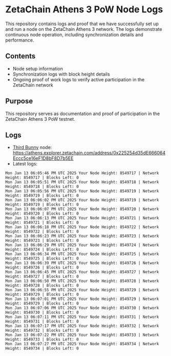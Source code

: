# ZetaChain Athens 3 PoW Node Logs
This repository contains logs and proof that we have successfully set up and run a node on the ZetaChain Athens 3 network. The logs demonstrate continuous node operation, including synchronization details and performance.

## Contents
- Node setup information
- Synchronization logs with block height details
- Ongoing proof of work logs to verify active participation in the ZetaChain network

## Purpose
This repository serves as documentation and proof of participation in the ZetaChain Athens 3 PoW testnet.

## Logs

- [Third Bunny](https://thirdbunny.xyz/) node: https://athens.explorer.zetachain.com/address/0x225254d35dE666064Eccc5ce16eF1D8bF8D7b5EE
- Latest logs:
```
Mon Jan 13 06:05:46 PM UTC 2025 Your Node Height: 8549717 | Network Height: 8549717 | Blocks Left: 0
Mon Jan 13 06:05:51 PM UTC 2025 Your Node Height: 8549718 | Network Height: 8549718 | Blocks Left: 0
Mon Jan 13 06:05:56 PM UTC 2025 Your Node Height: 8549719 | Network Height: 8549719 | Blocks Left: 0
Mon Jan 13 06:06:02 PM UTC 2025 Your Node Height: 8549719 | Network Height: 8549719 | Blocks Left: 0
Mon Jan 13 06:06:07 PM UTC 2025 Your Node Height: 8549720 | Network Height: 8549720 | Blocks Left: 0
Mon Jan 13 06:06:13 PM UTC 2025 Your Node Height: 8549721 | Network Height: 8549721 | Blocks Left: 0
Mon Jan 13 06:06:18 PM UTC 2025 Your Node Height: 8549722 | Network Height: 8549722 | Blocks Left: 0
Mon Jan 13 06:06:23 PM UTC 2025 Your Node Height: 8549723 | Network Height: 8549723 | Blocks Left: 0
Mon Jan 13 06:06:29 PM UTC 2025 Your Node Height: 8549724 | Network Height: 8549724 | Blocks Left: 0
Mon Jan 13 06:06:34 PM UTC 2025 Your Node Height: 8549725 | Network Height: 8549725 | Blocks Left: 0
Mon Jan 13 06:06:39 PM UTC 2025 Your Node Height: 8549726 | Network Height: 8549726 | Blocks Left: 0
Mon Jan 13 06:06:45 PM UTC 2025 Your Node Height: 8549727 | Network Height: 8549727 | Blocks Left: 0
Mon Jan 13 06:06:50 PM UTC 2025 Your Node Height: 8549728 | Network Height: 8549728 | Blocks Left: 0
Mon Jan 13 06:06:55 PM UTC 2025 Your Node Height: 8549729 | Network Height: 8549729 | Blocks Left: 0
Mon Jan 13 06:07:01 PM UTC 2025 Your Node Height: 8549729 | Network Height: 8549729 | Blocks Left: 0
Mon Jan 13 06:07:06 PM UTC 2025 Your Node Height: 8549730 | Network Height: 8549730 | Blocks Left: 0
Mon Jan 13 06:07:11 PM UTC 2025 Your Node Height: 8549731 | Network Height: 8549731 | Blocks Left: 0
Mon Jan 13 06:07:17 PM UTC 2025 Your Node Height: 8549732 | Network Height: 8549732 | Blocks Left: 0
Mon Jan 13 06:07:22 PM UTC 2025 Your Node Height: 8549733 | Network Height: 8549733 | Blocks Left: 0
Mon Jan 13 06:07:27 PM UTC 2025 Your Node Height: 8549734 | Network Height: 8549734 | Blocks Left: 0
```
